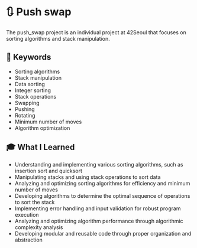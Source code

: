 # :arrows_clockwise: Push swap

The push_swap project is an individual project at 42Seoul that focuses on sorting algorithms and stack manipulation.

## :bookmark: Keywords

- Sorting algorithms
- Stack manipulation
- Data sorting
- Integer sorting
- Stack operations
- Swapping
- Pushing
- Rotating
- Minimum number of moves
- Algorithm optimization

## :mortar_board: What I Learned

- Understanding and implementing various sorting algorithms, such as insertion sort and quicksort
- Manipulating stacks and using stack operations to sort data
- Analyzing and optimizing sorting algorithms for efficiency and minimum number of moves
- Developing algorithms to determine the optimal sequence of operations to sort the stack
- Implementing error handling and input validation for robust program execution
- Analyzing and optimizing algorithm performance through algorithmic complexity analysis
- Developing modular and reusable code through proper organization and abstraction
